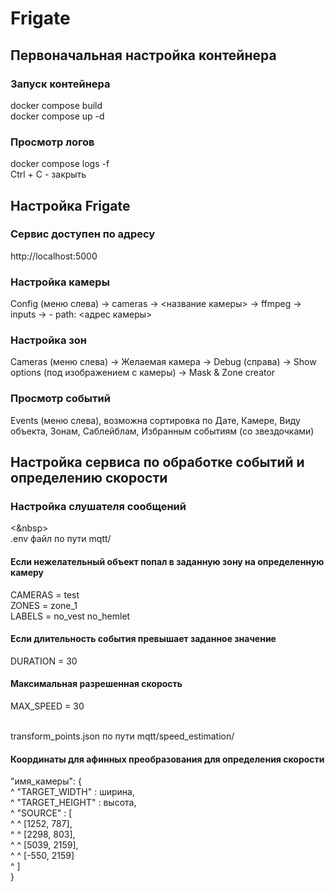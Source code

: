 # Frigate

## Первоначальная настройка контейнера

### Запуск контейнера
docker compose build <br/>
docker compose up -d

### Просмотр логов
docker compose logs -f <br/>
Ctrl + C - закрыть

## Настройка Frigate

### Сервис доступен по адресу
http://localhost:5000

### Настройка камеры
Config (меню слева) -> cameras -> <название камеры> -> ffmpeg -> inputs -> - path: <адрес камеры>

### Настройка зон
Cameras (меню слева) -> Желаемая камера -> Debug (справа) -> Show options (под изображением с камеры) -> Mask & Zone creator

### Просмотр событий
Events (меню слева), возможна сортировка по Дате, Камере, Виду объекта, Зонам, Саблейблам, Избранным событиям (со звездочками)

## Настройка сервиса по обработке событий и определению скорости

### Настройка слушателя сообщений
<&nbsp><br/>
.env файл по пути mqtt/ <br/>
#### Если нежелательный объект попал в заданную зону на определенную камеру
CAMERAS = test <br/>
ZONES = zone_1 <br/>
LABELS = no_vest no_hemlet <br/>
#### Если длительность события превышает заданное значение
DURATION = 30 <br/>
#### Максимальная разрешенная скорость
MAX_SPEED = 30 <br/><br/>

transform_points.json по пути mqtt/speed_estimation/
#### Координаты для афинных преобразования для определения скорости
"имя_камеры": {<br/>
    ^ "TARGET_WIDTH" : ширина,<br/>
    ^ "TARGET_HEIGHT" : высота,<br/>
    ^ "SOURCE" : [<br/>
    ^ ^    [1252, 787],<br/>
    ^ ^    [2298, 803],<br/>
    ^ ^    [5039, 2159],<br/>
    ^ ^    [-550, 2159]<br/>
    ^ ]<br/>
}